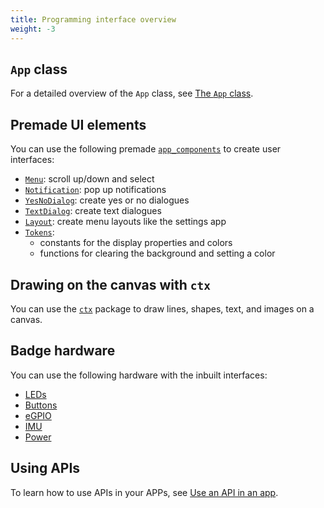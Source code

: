 ```yaml
---
title: Programming interface overview
weight: -3
---
```


## `App` class

For a detailed overview of the `App` class, see [The `App` class](../development.md#the-app-class).

## Premade UI elements

You can use the following premade [`app_components`](./ui-elements.md) to create user interfaces:

- [`Menu`](./ui-elements.md#menu): scroll up/down and select
- [`Notification`](./ui-elements.md#notification): pop up notifications
- [`YesNoDialog`](./ui-elements.md#yesno-dialog): create yes or no dialogues
- [`TextDialog`](./ui-elements.md#text-dialog): create text dialogues
- [`Layout`](./ui-elements.md#layouts): create menu layouts like the settings app
- [`Tokens`](./ui-elements.md#tokens):
    - constants for the display properties and colors
    - functions for clearing the background and setting a color

## Drawing on the canvas with `ctx`

You can use the [`ctx`](./ctx.md) package to draw lines, shapes, text, and images on a canvas.

## Badge hardware

You can use the following hardware with the inbuilt interfaces:

- [LEDs](./badge-hardware.md#leds)
- [Buttons](./badge-hardware.md#buttons)
- [eGPIO](./badge-hardware.md#egpio)
- [IMU](./badge-hardware.md#imu)
- [Power](./badge-hardware.md#power)

## Using APIs

To learn how to use APIs in your APPs, see [Use an API in an app](../examples/api.md#examples).